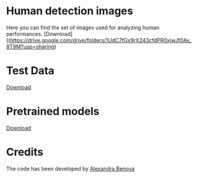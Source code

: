 # Human detection images
Here you can find the set of images used for analyzing human performances. [Download]((https://drive.google.com/drive/folders/1UdC7fGx9rX243cfdPR0xjwJf0Av_8T9M?usp=sharing)


# Test Data
[Download](https://drive.google.com/drive/folders/1A-JOqRficR9Jr9ySjT_M02xmvLuxT1Ym?usp=sharing)

# Pretrained models
[Download](https://drive.google.com/drive/folders/11v3K3GcJbNE-YV2u9OKXDIwwgBDVh4Gp?usp=sharing)


# Credits
The code has been developed by [Alexandra Benova](https://github.com/AliBenovaa)
